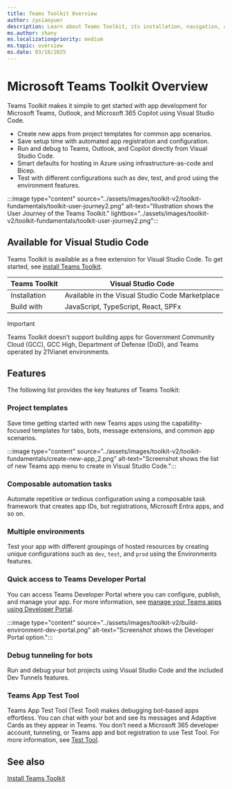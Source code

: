 ```yaml
---
title: Teams Toolkit Overview
author: zyxiaoyuer
description: Learn about Teams Toolkit, its installation, navigation, and user journey. Teams Toolkit is available for Visual Studio Code.
ms.author: zhany
ms.localizationpriority: medium
ms.topic: overview
ms.date: 03/18/2025
---
```


# Microsoft Teams Toolkit Overview

Teams Toolkit makes it simple to get started with app development for Microsoft Teams, Outlook, and Microsoft 365 Copilot using Visual Studio Code.

* Create new apps from project templates for common app scenarios.
* Save setup time with automated app registration and configuration.
* Run and debug to Teams, Outlook, and Copilot directly from Visual Studio Code.
* Smart defaults for hosting in Azure using infrastructure-as-code and Bicep.
* Test with different configurations such as dev, test, and prod using the environment features.

:::image type="content" source="../assets/images/toolkit-v2/toolkit-fundamentals/toolkit-user-journey2.png" alt-text="Illustration shows the User Journey of the Teams Toolkit." lightbox="../assets/images/toolkit-v2/toolkit-fundamentals/toolkit-user-journey2.png":::

## Available for Visual Studio Code

Teams Toolkit is available as a free extension for Visual Studio Code. To get started, see [install Teams Toolkit](install-Teams-Toolkit.md).

| Teams Toolkit | Visual Studio Code |
| - | ------------------ |
| Installation | Available in the Visual Studio Code Marketplace |
| Build with | JavaScript, TypeScript, React, SPFx |

> [!IMPORTANT]
>
> Teams Toolkit doesn't support building apps for Government Community Cloud (GCC), GCC High, Department of Defense (DoD), and Teams operated by 21Vianet environments.

## Features

The following list provides the key features of Teams Toolkit:

### Project templates

Save time getting started with new Teams apps using the capability-focused templates for tabs, bots, message extensions, and common app scenarios.

:::image type="content" source="../assets/images/toolkit-v2/toolkit-fundamentals/create-new-app_2.png" alt-text="Screenshot shows the list of new Teams app menu to create in Visual Studio Code.":::

### Composable automation tasks

Automate repetitive or tedious configuration using a composable task framework that creates app IDs, bot registrations, Microsoft Entra apps, and so on.

### Multiple environments

Test your app with different groupings of hosted resources by creating unique configurations such as `dev`, `test`, and `prod` using the Environments features.

### Quick access to Teams Developer Portal

You can access Teams Developer Portal where you can configure, publish, and manage your app. For more information, see [manage your Teams apps using Developer Portal](../concepts/build-and-test/manage-your-apps-in-developer-portal.md).

:::image type="content" source="../assets/images/toolkit-v2/build-environment-dev-portal.png" alt-text="Screenshot shows the Developer Portal option.":::

### Debug tunneling for bots

Run and debug your bot projects using Visual Studio Code and the included Dev Tunnels features.

### Teams App Test Tool

Teams App Test Tool (Test Tool) makes debugging bot-based apps effortless. You can chat with your bot and see its messages and Adaptive Cards as they appear in Teams. You don’t need a Microsoft 365 developer account, tunneling, or Teams app and bot registration to use Test Tool. For more information, see [Test Tool](debug-your-Teams-app-test-tool.md).

## See also

[Install Teams Toolkit](install-Teams-Toolkit.md)

